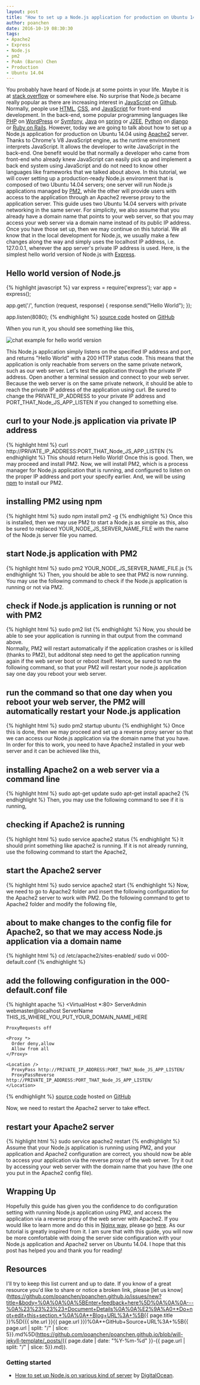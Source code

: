 ```yaml
---
layout: post
title: "How to set up a Node.js application for production on Ubuntu 14.04?"
author: poanchen
date: 2016-10-19 08:30:30
tags:
- Apache2
- Express
- Node.js
- pm2
- PoAn (Baron) Chen
- Production
- Ubuntu 14.04
---
```

You probably have heard of Node.js at some points in your life. Maybe it is at [stack overflow](http://stackoverflow.com/) or somewhere else. No surprise that Node.js became really popular as there are increasing interest in [JavaScript](http://githut.info/) on [Github](https://github.com/). Normally, people use [HTML](https://en.wikipedia.org/wiki/HTML), [CSS](https://en.wikipedia.org/wiki/Cascading_Style_Sheets), and [JavaScript](https://www.javascript.com/) for front-end development. In the back-end, some popular programming languages like [PHP](https://secure.php.net/) on [WordPress](https://wordpress.com/) or [Symfony](https://symfony.com/), [Java](https://en.wikipedia.org/wiki/Java_(programming_language)) on [spring](https://spring.io/) or [J2EE](http://www.theserverside.com/definition/J2EE-Java-2-Platform-Enterprise-Edition), [Python](https://www.python.org/) on [django](https://www.djangoproject.com/) or [Ruby on Rails](http://rubyonrails.org/). However, today we are going to talk about how to set up a Node.js application for production on Ubuntu 14.04 using [Apache2](https://httpd.apache.org/) server. Thanks to Chrome's V8 JavaScript engine, as the runtime environment interprets JavaScript. It allows the developer to write JavaScript in the back-end. One benefit would be that normally a developer who came from front-end who already knew JavaScript can easily pick up and implement a back end system using JavaScript and do not need to know other languages like frameworks that we talked about above. In this tutorial, we will cover setting up a production-ready Node.js environment that is composed of two Ubuntu 14.04 servers; one server will run Node.js applications managed by [PM2](http://pm2.keymetrics.io/), while the other will provide users with access to the application through an Apache2 reverse proxy to the application server. This guide uses two Ubuntu 14.04 servers with private networking in the same server. For simplicity, we also assume that you already have a domain name that points to your web server, so that you may access your web server via a domain name instead of its public IP address. Once you have those set up, then we may continue on this tutorial. We all know that in the local development for Node.js, we usually make a few changes along the way and simply uses the localhost IP address, i.e. 127.0.0.1, wherever the app server's private IP address is used. Here, is the simplest hello world version of Node.js with [Express](http://expressjs.com/).

## Hello world version of Node.js
{% highlight javascript %}
  var express = require('express');
  var app = express();

  app.get('/', function (request, response) {
    response.send("Hello World");
  });

  app.listen(8080);
{% endhighlight %}
<a href="https://github.com/poanchen/code-for-blog/blob/master/2016/10/19/how-to-set-up-a-node.js-application-for-production-on-ubuntu-14.04/server.js" target="_blank">source code</a> hosted on <a href="https://github.com" target="_blank">GitHub</a>

When you run it, you should see something like this,

<img src="/img/2016/10/19/how-to-set-up-a-node.js-application-for-production-on-ubuntu-14.04/hello world of nodejs.PNG" alt="chat example for hello world version"><br>

This Node.js application simply listens on the specified IP address and port, and returns "Hello World" with a 200 HTTP status code. This means that the application is only reachable from servers on the same private network, such as our web server. Let's test the application through the private IP address. Open another a terminal session and connect to your web server. Because the web server is on the same private network, it should be able to reach the private IP address of the application using curl. Be sured to change the PRIVATE_IP_ADDRESS to your private IP address and PORT_THAT_Node_JS_APP_LISTEN if you changed to something else.

## curl to your Node.js application via private IP address
{% highlight html %}
  curl http://PRIVATE_IP_ADDRESS:PORT_THAT_Node_JS_APP_LISTEN
{% endhighlight %}
This should return Hello World! Once this is good. Then, we may proceed and install PM2. Now, we will install PM2, which is a process manager for Node.js application that is running, and configured to listen on the proper IP address and port your specify earlier. And, we will be using [npm](https://www.npmjs.com/) to install our PM2.

## installing PM2 using npm
{% highlight html %}
  sudo npm install pm2 -g
{% endhighlight %}
Once this is installed, then we may use PM2 to start a Node.js as simple as this, also be sured to replaced YOUR_NODE_JS_SERVER_NAME_FILE with the name of the Node.js server file you named.

## start Node.js application with PM2
{% highlight html %}
  sudo pm2 YOUR_NODE_JS_SERVER_NAME_FILE.js
{% endhighlight %}
Then, you should be able to see that PM2 is now running. You may use the following command to check if the Node.js application is running or not via PM2.

## check if Node.js application is running or not with PM2
{% highlight html %}
  sudo pm2 list
{% endhighlight %}
Now, you should be able to see your application is running in that output from the command above.<br>Normally, PM2 will restart automatically if the application crashes or is killed (thanks to PM2), but additonal step need to get the application running again if the web server boot or reboot itself. Hence, be sured to run the following command, so that your PM2 will restart your node.js application say one day you reboot your web server.

## run the command so that one day when you reboot your web server, the PM2 will automatically restart your Node.js application
{% highlight html %}
  sudo pm2 startup ubuntu
{% endhighlight %}
Once this is done, then we may proceed and set up a reverse proxy server so that we can access our Node.js application via the domain name that you have. In order for this to work, you need to have Apache2 installed in your web server and it can be achieved like this,

## installing Apache2 on a web server via a command line
{% highlight html %}
  sudo apt-get update
  sudo apt-get install apache2
{% endhighlight %}
Then, you may use the following command to see if it is running,

## checking if Apache2 is running
{% highlight html %}
  sudo service apache2 status
{% endhighlight %}
It should print something like apache2 is running. If it is not already running, use the following command to start the Apache2,

## start the Apache2 server
{% highlight html %}
  sudo service apache2 start
{% endhighlight %}
Now, we need to go to Apache2 folder and insert the following configuration for the Apache2 server to work with PM2. Do the following command to get to Apache2 folder and modify the following file,

## about to make changes to the config file for Apache2, so that we may access Node.js application via a domain name
{% highlight html %}
  cd /etc/apache2/sites-enabled/
  sudo vi 000-default.conf
{% endhighlight %}

## add the following configuration in the 000-default.conf file
{% highlight apache %}
  <VirtualHost *:80>
    ServerAdmin webmaster@localhost
    ServerName THIS_IS_WHERE_YOU_PUT_YOUR_DOMAIN_NAME_HERE

    ProxyRequests off

    <Proxy *>
      Order deny,allow
      Allow from all
    </Proxy>

    <Location />
      ProxyPass http://PRIVATE_IP_ADDRESS:PORT_THAT_Node_JS_APP_LISTEN/
      ProxyPassReverse http://PRIVATE_IP_ADDRESS:PORT_THAT_Node_JS_APP_LISTEN/
    </Location>
  </VirtualHost>
{% endhighlight %}
<a href="https://github.com/poanchen/code-for-blog/blob/master/2016/10/19/how-to-set-up-a-node.js-application-for-production-on-ubuntu-14.04/000-default.conf" target="_blank">source code</a> hosted on <a href="https://github.com" target="_blank">GitHub</a>

Now, we need to restart the Apache2 server to take effect.

## restart your Apache2 server
{% highlight html %}
  sudo service apache2 restart
{% endhighlight %}
Assume that your Node.js application is running using PM2, and your application and Apache2 configuration are correct, you should now be able to access your application via the reverse proxy of the web server. Try it out by accessing your web server with the domain name that you have (the one you put in the Apache2 config file).

## Wrapping Up

Hopefully this guide has given you the confidence to do configuration setting with running Node.js application using PM2, and access the application via a reverse proxy of the web server with Apache2. If you would like to learn more and do this in [Nginx way](https://www.nginx.com/), please go [here](https://www.digitalocean.com/community/tutorials/how-to-set-up-a-node-js-application-for-production-on-ubuntu-14-04). As our tutorial is greatly inspired from it. I am sure that with this guide, you will now be more comfortable with doing the server side configuration with your Node.js application and Apache2 server on Ubuntu 14.04. I hope that this post has helped you and thank you for reading!

## Resources

I'll try to keep this list current and up to date. If you know of a great resource you'd like to share or notice a broken link, please [let us know](https://github.com/poanchen/poanchen.github.io/issues/new?title=&body=%0A%0A%0A%5BEnter+feedback+here%5D%0A%0A%0A---%0A%23%23%23%23+Document+Details%0A%0A%E2%9A%A0+*Do+not+edit+this+section.*%0A%0A*+Blog+URL%3A+%5B{{ page.title }}%5D({{ site.url }}{{ page.url }})%0A*+GitHub+Source+URL%3A+%5B{{ page.url | split: "/" | slice: 5}}.md%5D(https://github.com/poanchen/poanchen.github.io/blob/will-jekyll-template/_posts/{{ page.date | date: "%Y-%m-%d" }}-{{ page.url | split: "/" | slice: 5}}.md)).

### Getting started

* [How to set up Node.js on various kind of server](https://www.digitalocean.com/community/tags/node-js?type=tutorials) by [DigitalOcean](https://www.digitalocean.com/).